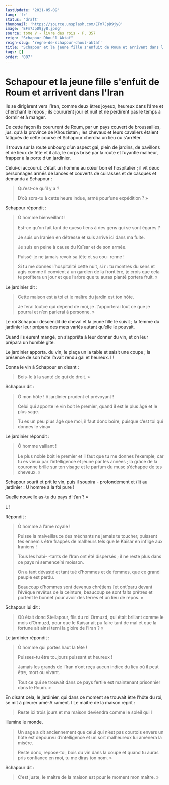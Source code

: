 ```yaml
---
lastUpdate: '2021-05-09'
lang: 'fr'
status: 'draft'
thumbnail: 'https://source.unsplash.com/EFm7JpD9jy8'
image: 'EFm7JpD9jy8.jpeg'
source: tome V - livre des rois - P. 357
reign: "Schapour Dhou'l Aktaf"
reign-slug: 'regne-de-schapour-dhoul-aktaf'
title: "Schapour et la jeune fille s'enfuit de Roum et arrivent dans l'Iran | Le Livre des Rois | Shâhnâmeh"
tags: []
order: '007'
---
```


<!-- LTeX: language=fr -->

# Schapour et la jeune fille s'enfuit de Roum et arrivent dans l'Iran

Ils se dirigèrent vers l’Iran, comme deux êtres joyeux, heureux dans l’âme et cherchant le repos ; ils coururent jour et nuit et ne perdirent pas le temps à dormir et à manger.

De cette façon ils coururent de Roum, par un pays couvert de broussailles, jus. qu’à la province de Khouzistan ; les chevaux et leurs cavaliers étaient fatigués de cette course et Schapour chercha un lieu où s’arrêter.

Il trouva sur la route unbourg d’un aspect gai, plein de jardins, de pavillons et de lieux de fête et il alla, le corps brisé par la route et fuyantle malheur, frapper à la porte d’un jardinier.

Celui-ci accourut. c’était un homme au cœur bon et hospitalier ; il vit deux personnages armés de lances et couverts de cuirasses et de casques et demanda à Schapour :

> Qu’est-ce qu’il y a ?
>
> D’où sors-tu à cette heure indue, armé pour’une expédition ? »

Schapour répondit :

> Ô homme bienveillant !
>
> Est-ce qu’on fait tant de queso tiens à des gens qui se sont égarés ?
>
> Je suis un Iranien en détresse et suis arrivé ici dans ma fuite.
>
> Je suis en peine à cause du Kaïsar et de son armée.
>
> Puissé-je ne jamais revoir sa tête et sa cou- renne !
>
> Si tu me donnes l’hospitalité cette nuit, si r : tu montres du sens et agis comme il convient à un gardien de la frontière, je crois que cela te profitera un jour et que l’arbre que tu auras planté portera fruit. »

Le jardinier dit :

> Cette maison est à toi et le maître du jardin est ton hôte.
>
> Je ferai toutce qui dépend de moi, je .t’apporterai tout ce que je pourrai et n’en parlerai à personne. »

Le roi Schapour descendit de cheval et la jeune fille le suivit ; la femme du jardinier leur prépara des mets variés autant qu’elle le pouvait.

Quand ils eurent mangé, on s’apprêta à leur donner du vin, et on leur prépara un humble gîte.

Le jardinier apporta. du vin, le plaça un la table et saisit une coupe ; la présence de son hôte l’avait rendu gai et heureux. l !

Donna le vin à Schapour en disant :

> Bois-le à la santé de qui de droit. »

Schapour dit :

> Ô mon hôte ! ô jardinier prudent et prévoyant !
>
> Celui qui apporte le vin boit le premier, quand il est le plus âgé et le plus sage.
>
> Tu es un peu plus âgé que moi, il faut donc boire, puisque c’est toi qui donnes le vina»

Le jardinier répondit :

> Ô homme vaillant !
>
> Le plus noble boit le premier et il faut que tu me donnes l’exemple, car tu es vieux par l’intelligence et jeune par les années ; la grâce de la couronne brille sur ton visage et le parfum du musc s’échappe de tes cheveux. »

Schapour sourit et prit le vin, puis il soupira - profondément et (lit au jardinier : U homme à la foi pure !

Quelle nouvelle as-tu du pays d’lt’an ? »

L !

Répondit :

> Ô homme à l’âme royale !
>
> Puisse la malveillauce des méchants ne jamais te toucher, puissent tes ennemis être frappés de malheurs tels que le Kaïsar en inflige aux Iraniens !
>
> Tous les habi-
-tants de l’Iran ont été dispersés ; il ne reste plus dans ce pays ni semence’ni moisson.
>
> On a tant dévasté et tant tué d’hommes et de femmes, que ce grand peuple est perdu.
>
> Beaucoup d’hommes sont devenus chrétiens [et ont’paru devant l’évêque revêtus de la ceinture, beaucoup se sont faits prêtres et portent le bonnet pour avoir des terres et un lieu de repos. »

Schapour lui dit :

> Où était donc Stellapour, fils du roi Ormuzd, qui était brillant comme le mois d’Ormuzd, pour que le Kaïsar ait pu faire tant de mal et que la fortune ait ainsi terni la gloire de l’Iran ? »

Le jardinier répondit :

> Ô homme qui portes haut la tête !
>
> Puisses-tu être toujours puissant et heureux !
>
> Jamais les grands de l’Iran n’ont reçu aucun indice du lieu où il peut être, mort ou vivant.
>
> Tout ce qui se trouvait dans ce pays fertile est maintenant prisonnier dans le Roum. »

En disant cela, le jardinier, qui dans ce moment se trouvait être l’hôte du roi, se mit à pleurer amè-A rament. l Le maître de la maison reprit :

> Reste ici trois jours et ma maison deviendra comme le soleil qui l
>
> 
illumine le monde.
>
> Un sage a dit anciennement que celui qui n’est pas courtois envers un hôte est dépourvu d’intelligence et un sort malheureux lui amènera la misère.
>
> Reste donc, repose-toi, bois du vin dans la coupe et quand tu auras pris confiance en moi, tu me diras ton nom. »

Schapour dit :

> C’est juste, le maître de la maison est pour le moment mon maître. »
